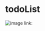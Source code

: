 # todoList
![image](https://user-images.githubusercontent.com/78673488/236187070-ad635ca6-8196-459c-9b69-ad0cad86005c.png)
link: 

